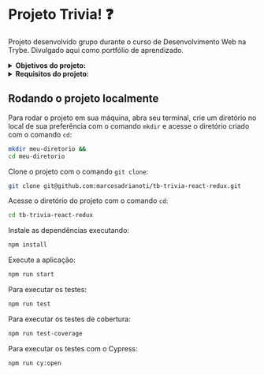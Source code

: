 # Projeto Trivia! :question:
Projeto desenvolvido grupo durante o curso de Desenvolvimento Web na Trybe. Divulgado aqui como portfólio de aprendizado.

<details>
<summary><strong>Objetivos do projeto:</strong></summary>

  * Desenvolver um jogo de perguntas e respostas baseado no jogo Trivia utilizando `React` e `Redux`, desenvolvendo em grupo suas funcionalidades de acordo com as demandas definidas em um quadro `Kanban`.
  * Verificar se eu era capaz de:
    * Criar um `store Redux` em aplicações `React`.
    * Criar `reducers` no `Redux` em aplicações `React`.
    * Criar `actions` no `Redux` em aplicações `React`.
    * Criar `dispatchers` no `Redux` em aplicações `React`.
    * Conectar `Redux` aos componentes `React`.
    * Criar `actions` assíncronas na sua aplicação `React` que faz uso de `Redux`.
    * Escrever testes para garantir que sua aplicação possua uma boa cobertura de testes.
</details>
<details>
<summary><strong> Requisitos do projeto:</strong></summary>

  * Criar uma página inicial de login.
  * Criar um header para a página de carteira.
  * Desenvolver um formulário para adicionar uma despesa.
  * Salvar todas as informações do formulário no estado global.
  * Desenvolver testes para atingir 60% de cobertura total da aplicação.
  * Desenvolver uma tabela com os gastos.
  * Implementar a lógica para que a tabela seja alimentada pelo estado da aplicação.
  * Criar um botão para deletar uma despesa da tabela.
  * Criar um botão para editar uma despesa da tabela.
  * Desenvolver testes para atingir 90% de cobertura total da aplicação.
</details>
  
## Rodando o projeto localmente

Para rodar o projeto em sua máquina, abra seu terminal, crie um diretório no local de sua preferência com o comando `mkdir` e acesse o diretório criado com o comando `cd`:

```bash
mkdir meu-diretorio &&
cd meu-diretorio
```

Clone o projeto com o comando `git clone`:

```bash
git clone git@github.com:marcosadrianoti/tb-trivia-react-redux.git
```

Acesse o diretório do projeto com o comando `cd`:

```bash
cd tb-trivia-react-redux
```

Instale as dependências executando:

```bash
npm install
```

Execute a aplicação:

```bash
npm run start
```

Para executar os testes:

```bash
npm run test
```

Para executar os testes de cobertura:

```bash
npm run test-coverage
```
Para executar os testes com o Cypress:

```bash
npm run cy:open
```
